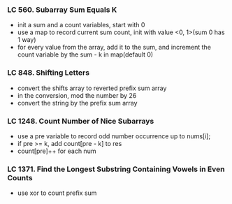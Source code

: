 ### LC 560. Subarray Sum Equals K
* init a sum and a count variables, start with 0
* use a map to record current sum count, init with value <0, 1>(sum 0 has 1 way)
* for every value from the array, add it to the sum, and increment the count variable by the sum - k in map(default 0)

### LC 848. Shifting Letters
* convert the shifts array to reverted prefix sum array
* in the conversion, mod the number by 26
* convert the string by the prefix sum array
### LC 1248. Count Number of Nice Subarrays
* use a pre variable to record odd number occurrence up to nums[i];
* if pre >= k, add count[pre - k] to res
* count[pre]++ for each num

### LC 1371. Find the Longest Substring Containing Vowels in Even Counts
* use xor to count prefix sum
